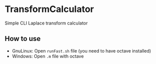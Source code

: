 # TransformCalculator
Simple CLI Laplace transform calculator

## How to use
- GnuLinux: Open `runFast.sh` file (you need to have octave installed)
- Windows: Open `.m` file with octave